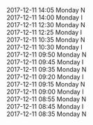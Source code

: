2017-12-11 14:05 Monday  N  
2017-12-11 14:00 Monday  I  
2017-12-11 12:30 Monday  N  
2017-12-11 12:25 Monday  I  
2017-12-11 10:35 Monday  N  
2017-12-11 10:30 Monday  I  
2017-12-11 09:50 Monday  N  
2017-12-11 09:45 Monday  I  
2017-12-11 09:35 Monday  N  
2017-12-11 09:20 Monday  I  
2017-12-11 09:15 Monday  N  
2017-12-11 09:00 Monday  I  
2017-12-11 08:55 Monday  N  
2017-12-11 08:45 Monday  I  
2017-12-11 08:35 Monday  N  

